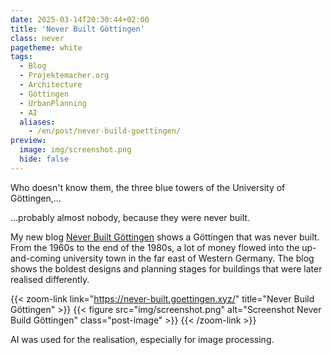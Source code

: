 ```yaml
---
date: 2025-03-14T20:30:44+02:00
title: 'Never Built Göttingen'
class: never
pagetheme: white
tags:
  - Blog
  - Projektemacher.org
  - Architecture
  - Göttingen
  - UrbanPlanning
  - AI
  aliases:
    - /en/post/never-build-goettingen/
preview:
  image: img/screenshot.png
  hide: false
---
```


Who doesn't know them, the three blue towers of the University of Göttingen,...

<!--more-->

...probably almost nobody, because they were never built.


My new blog [Never Built Göttingen](https://never-built.goettingen.xyz/) shows a Göttingen that was never built. From the 1960s to the end of the 1980s, a lot of money flowed into the up-and-coming university town in the far east of Western Germany. The blog shows the boldest designs and planning stages for buildings that were later realised differently.

{{< zoom-link link="https://never-built.goettingen.xyz/" title="Never Build Göttingen" >}}
    {{< figure src="img/screenshot.png" alt="Screenshot Never Build Göttingen" class="post-image" >}}
{{< /zoom-link >}}

AI was used for the realisation, especially for image processing.
